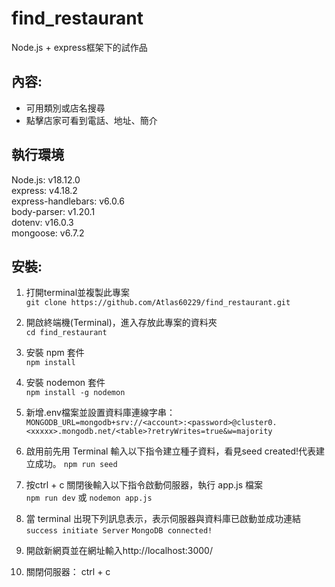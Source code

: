 # find_restaurant
Node.js + express框架下的試作品

## 內容:
* 可用類別或店名搜尋
* 點擊店家可看到電話、地址、簡介

## 執行環境
Node.js: v18.12.0 <br>
express: v4.18.2 <br>
express-handlebars: v6.0.6 <br>
body-parser: v1.20.1 <br>
dotenv: v16.0.3 <br>
mongoose: v6.7.2


## 安裝:
1. 打開terminal並複製此專案 <br>
`git clone https://github.com/Atlas60229/find_restaurant.git`

2. 開啟終端機(Terminal)，進入存放此專案的資料夾 <br>
`cd find_restaurant`

3. 安裝 npm 套件 <br>
`npm install`

4. 安裝 nodemon 套件 <br>
`npm install -g nodemon`

5. 新增.env檔案並設置資料庫連線字串：<br>
`MONGODB_URL=mongodb+srv://<account>:<password>@cluster0.<xxxxx>.mongodb.net/<table>?retryWrites=true&w=majority`

6. 啟用前先用 Terminal 輸入以下指令建立種子資料，看見seed created!代表建立成功。
`npm run seed`

5. 按ctrl + c 關閉後輸入以下指令啟動伺服器，執行 app.js 檔案<br>
`npm run dev` 或 `nodemon app.js`

6. 當 terminal 出現下列訊息表示，表示伺服器與資料庫已啟動並成功連結<br>
`success initiate Server`
`MongoDB connected!`

7. 開啟新網頁並在網址輸入http://localhost:3000/<br>

8. 關閉伺服器： ctrl + c <br>